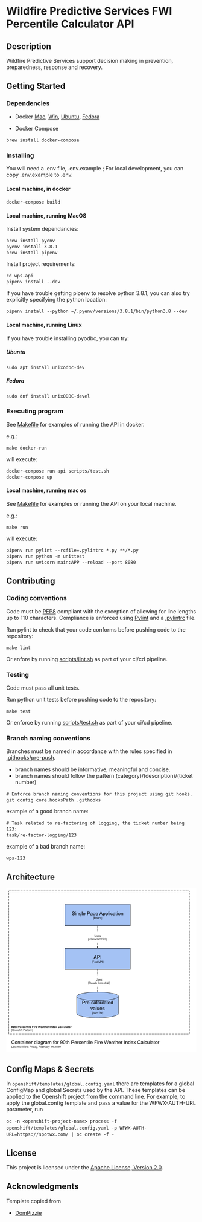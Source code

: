 # Wildfire Predictive Services FWI Percentile Calculator API

## Description

Wildfire Predictive Services support decision making in prevention, preparedness, response and recovery.

## Getting Started

### Dependencies

- Docker [Mac](https://hub.docker.com/editions/community/docker-ce-desktop-mac/), [Win](https://hub.docker.com/editions/community/docker-ce-desktop-windows/), [Ubuntu](https://docs.docker.com/install/linux/docker-ce/ubuntu/), [Fedora](https://docs.docker.com/install/linux/docker-ce/fedora/)

- Docker Compose

```
brew install docker-compose
```

### Installing

You will need a .env file, .env.example ; For local development, you can copy .env.example to .env.

#### Local machine, in docker

```
docker-compose build
```

#### Local machine, running MacOS

Install system dependancies:

```
brew install pyenv
pyenv install 3.8.1
brew install pipenv
```

Install project requirements:

```
cd wps-api
pipenv install --dev
```

If you have trouble getting pipenv to resolve python 3.8.1, you can also try explicitly specifying the python location:

```
pipenv install --python ~/.pyenv/versions/3.8.1/bin/python3.8 --dev
```

#### Local machine, running Linux

If you have trouble installing pyodbc, you can try:

##### Ubuntu

```
sudo apt install unixodbc-dev
```

##### Fedora

```
sudo dnf install unixODBC-devel
```

### Executing program

See [Makefile](Makefile) for examples of running the API in docker.

e.g.:

```
make docker-run
```

will execute:

```
docker-compose run api scripts/test.sh
docker-compose up
```

#### Local machine, running mac os

See [Makefile](Makefile) for examples or running the API on your local machine.

e.g.:

```
make run
```

will execute:

```
pipenv run pylint --rcfile=.pylintrc *.py **/*.py
pipenv run python -m unittest
pipenv run uvicorn main:APP --reload --port 8080
```

## Contributing

### Coding conventions

Code must be [PEP8](https://www.python.org/dev/peps/pep-0008/) compliant with the exception of allowing for line lengths up to 110 characters.
Compliance is enforced using [Pylint](https://www.pylint.org/) and a [.pylintrc](.pylintrc) file.

Run pylint to check that your code conforms before pushing code to the repository:

```
make lint
```

Or enfore by running [scripts/lint.sh](scripts/lint.sh) as part of your ci/cd pipeline.

### Testing

Code must pass all unit tests.

Run python unit tests before pushing code to the repository:

```
make test
```

Or enforce by running [scripts/test.sh](scripts/test.sh) as part of your ci/cd pipeline.

### Branch naming conventions

Branches must be named in accordance with the rules specified in [.githooks/pre-push](.githooks/pre-push).

- branch names should be informative, meaningful and concise.
- branch names should follow the pattern (category)/(description)/(ticket number)

```
# Enforce branch naming conventions for this project using git hooks.
git config core.hooksPath .githooks
```

example of a good branch name:

```
# Task related to re-factoring of logging, the ticket number being 123:
task/re-factor-logging/123
```

example of a bad branch name:

```
wps-123
```

## Architecture

![FWI calculator container diagram](container_diagram.png)

## Config Maps & Secrets

In `openshift/templates/global.config.yaml` there are templates for a global ConfigMap and global Secrets used by the API.
These templates can be applied to the Openshift project from the command line. For example, to apply the global.config template and pass a value for the WFWX-AUTH-URL parameter, run

`oc -n <openshift-project-name> process -f openshift/templates/global.config.yaml -p WFWX-AUTH-URL=https://spotwx.com/ | oc create -f -`

## License

This project is licensed under the [Apache License, Version 2.0](https://github.com/bcgov/wps-api/blob/master/LICENSE).

## Acknowledgments

Template copied from

- [DomPizzie](https://gist.github.com/DomPizzie/7a5ff55ffa9081f2de27c315f5018afc)
